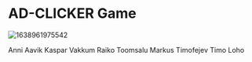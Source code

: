 # AD-CLICKER Game
![1638961975542](https://user-images.githubusercontent.com/92708848/145199046-a2a48f10-6c75-4710-a517-62fe2a098508.jpg)

Anni Aavik
Kaspar Vakkum
Raiko Toomsalu
Markus Timofejev
Timo Loho
